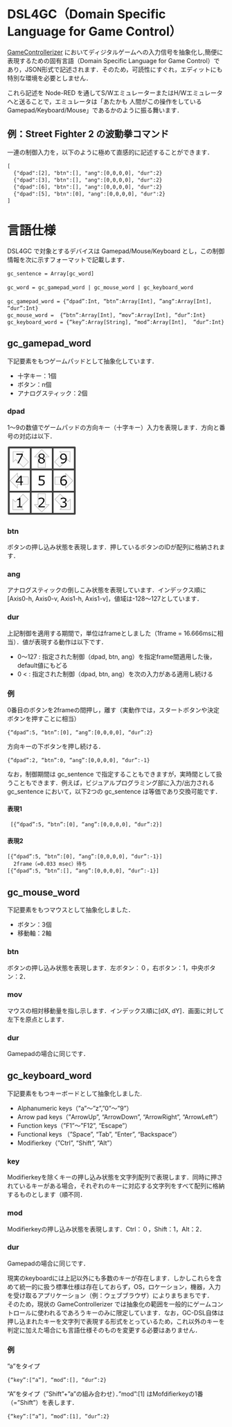 # DSL4GC（Domain Specific Language for Game Control）

[GameControllerizer](../README.md) においてディジタルゲームへの入力信号を抽象化し,簡便に表現するための固有言語（Domain Specific Language for Game Control）であり，JSON形式で記述されます．そのため，可読性にすぐれ，エディットにも特別な環境を必要としません．

これら記述を Node-RED を通してS/WエミュレーターまたはH/Wエミュレータへと送ることで，エミュレータは「あたかも
人間がこの操作をしているGamepad/Keyboard/Mouse」であるかのように振る舞います．

## 例：Street Fighter 2 の波動拳コマンド
一連の制御入力を，以下のように極めて直感的に記述することができます．
```
[
  {"dpad":[2], "btn":[], "ang":[0,0,0,0], "dur":2}
  {"dpad":[3], "btn":[], "ang":[0,0,0,0], "dur":2}  
  {"dpad":[6], "btn":[], "ang":[0,0,0,0], "dur":2}
  {"dpad":[5], "btn":[0], "ang":[0,0,0,0], "dur":2}
]
```

# 言語仕様

DSL4GC で対象とするデバイスは Gamepad/Mouse/Keyboard とし，この制御情報を次に示すフォーマットで記載します．

```
gc_sentence = Array[gc_word]

gc_word = gc_gamepad_word | gc_mouse_word | gc_keyboard_word

gc_gamepad_word = {“dpad”:Int, “btn”:Array[Int], ”ang“:Array[Int], “dur”:Int}
gc_mouse_word =  {“btn”:Array[Int], “mov”:Array[Int], “dur”:Int}
gc_keyboard_word = {“key”:Array[String], “mod”:Array[Int],  “dur”:Int}
```

## gc_gamepad_word

下記要素をもつゲームパッドとして抽象化しています．

- 十字キー：1個
- ボタン：n個
- アナログスティック：2個

### dpad

1～9の数値でゲームパッドの方向キー（十字キー）入力を表現します．方向と番号の対応は以下．

<img src="./img/dpad.png" width="160px">

### btn
ボタンの押し込み状態を表現します．押しているボタンのIDが配列に格納されます．

### ang
アナログスティックの倒しこみ状態を表現しています．インデックス順に [Axis0-h, Axis0-v, Axis1-h, Axis1-v]，値域は-128～127としています．

### dur
上記制御を適用する期間で，単位はframeとしました（1frame = 16.666msに相当）．値が表現する動作は以下です．

- 0～127 : 指定された制御（dpad, btn, ang）を指定frame間適用した後，default値にもどる
- 0 < : 指定された制御（dpad, btn, ang）を次の入力がある適用し続ける

### 例
0番目のボタンを2frameの間押し，離す（実動作では，スタートボタンや決定ボタンを押すことに相当）
```
{“dpad”:5, “btn”:[0], “ang”:[0,0,0,0], “dur”:2}
```

方向キーの下ボタンを押し続ける．
```
{“dpad”:2, “btn”:0, “ang”:[0,0,0,0], “dur”:-1}
```

なお，制御期間は gc_sentence で指定することもできますが，実時間として扱うこともできます．例えば，ビジュアルプログラミング部に入力/出力される gc_sentence において，以下2つの gc_sentence は等価であり交換可能です．

#### 表現1
```
 [{“dpad”:5, “btn”:[0], “ang”:[0,0,0,0], “dur”:2}]
```

#### 表現2
```
[{“dpad”:5, “btn”:[0], “ang”:[0,0,0,0], “dur”:-1}]
  2frame（=0.033 msec）待ち
[{“dpad”:5, “btn”:[], “ang”:[0,0,0,0], “dur”:-1}]
```
 
## gc_mouse_word
下記要素をもつマウスとして抽象化しました．
- ボタン：3個
- 移動軸：2軸

### btn
ボタンの押し込み状態を表現します．左ボタン：０，右ボタン：1，中央ボタン：2．

### mov
マウスの相対移動量を指し示します．インデックス順に[dX, dY]．画面に対して左下を原点とします．

### dur
Gamepadの場合に同じです．

## gc_keyboard_word
下記要素をもつキーボードとして抽象化しました.

- Alphanumeric keys（”a”～”z”,”0”～”9”）
- Arrow pad keys（”ArrowUp”, “ArrowDown”, “ArrowRight”, “ArrowLeft”）
- Function keys（”F1”～”F12”, “Escape”）
- Functional keys （”Space”, “Tab”, “Enter”, “Backspace”）
- Modifierkey（”Ctrl”, “Shift”, “Alt”）

### key
Modifierkeyを除くキーの押し込み状態を文字列配列で表現します．同時に押されているキーがある場合，それぞれのキーに対応する文字列をすべて配列に格納するものとします（順不同．

### mod
Modifierkeyの押し込み状態を表現します．Ctrl：０，Shift：1，Alt：2．

### dur
Gamepadの場合に同じです．

現実のkeyboardには上記以外にも多数のキーが存在します．しかしこれらを含めて統一的に扱う標準仕様は存在しておらず，OS，ロケーション，機器，入力を受け取るアプリケーション（例：ウェブブラウザ）によりまちまちです．  
そのため，現状の GameControllerizer では抽象化の範囲を一般的にゲームコントロールに使われるであろうキーのみに限定しています．なお，GC-DSL自体は押し込まれたキーを文字列で表現する形式をとっているため，これ以外のキーを判定に加えた場合にも言語仕様そのものを変更する必要はありません．

### 例

”a”をタイプ
```
{“key”:[“a”], “mod”:[], “dur”:2}
```

“A”をタイプ（”Shift”+”a”の組み合わせ）．”mod”:[1] はMofdifierkeyの1番（=”Shift”）を表します．
```
{“key”:[“a”], “mod”:[1], “dur”:2}
```

